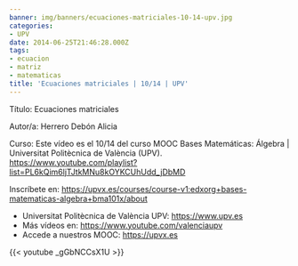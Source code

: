 ```yaml
---
banner: img/banners/ecuaciones-matriciales-10-14-upv.jpg
categories:
- UPV
date: 2014-06-25T21:46:28.000Z
tags:
- ecuacion
- matriz
- matematicas
title: 'Ecuaciones matriciales | 10/14 | UPV'
---
```


Título: Ecuaciones matriciales

Autor/a: Herrero Debón Alicia

Curso: Este vídeo es el 10/14 del curso MOOC Bases Matemáticas: Álgebra | Universitat Politècnica de València (UPV). https://www.youtube.com/playlist?list=PL6kQim6ljTJtkMNu8kOYKCUhUdd_jDbMD 

Inscríbete en: https://upvx.es/courses/course-v1:edxorg+bases-matematicas-algebra+bma101x/about


+ Universitat Politècnica de València UPV: https://www.upv.es
+ Más vídeos en: https://www.youtube.com/valenciaupv
+ Accede a nuestros MOOC: https://upvx.es

{{< youtube _gGbNCCsX1U >}}
